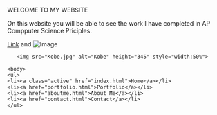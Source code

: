WELCOME TO MY WEBSITE

On this website you will be able to see the work I have completed in AP Compputer Science Priciples.

[Link](url) and ![Image](src)
```
   <img src="Kobe.jpg" alt="Kobe" height="345" style="width:50%">

<body>
<ul>
<li><a class="active" href="index.html">Home</a></li>
<li><a href="portfolio.html">Portfolio</a></li>
<li><a href="aboutme.html">About Me</a></li>
<li><a href="contact.html">Contact</a></li>
</ul>
